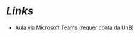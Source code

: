 # _Links_

- [Aula via Microsoft Teams (requer conta da UnB)](https://web.microsoftstream.com/video/69bc20ef-5ada-454f-bd24-88c4a410052a)

